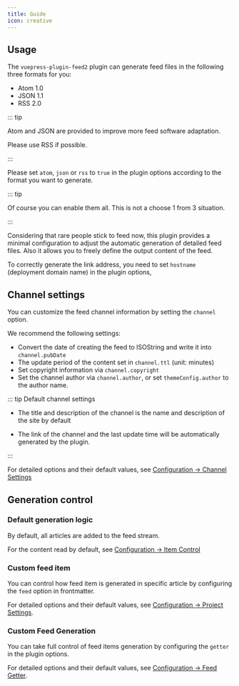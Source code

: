 ```yaml
---
title: Guide
icon: creative
---
```


## Usage

The `vuepress-plugin-feed2` plugin can generate feed files in the following three formats for you:

- Atom 1.0
- JSON 1.1
- RSS 2.0

::: tip

Atom and JSON are provided to improve more feed software adaptation.

Please use RSS if possible.

:::

Please set `atom`, `json` or `rss` to `true` in the plugin options according to the format you want to generate.

::: tip

Of course you can enable them all. This is not a choose 1 from 3 situation.

:::

Considering that rare people stick to feed now, this plugin provides a minimal configuration to adjust the automatic generation of detailed feed files. Also it allows you to freely define the output content of the feed.

To correctly generate the link address, you need to set `hostname` (deployment domain name) in the plugin options,

## Channel settings

You can customize the feed channel information by setting the `channel` option.

We recommend the following settings:

- Convert the date of creating the feed to ISOString and write it into `channel.pubDate`
- The update period of the content set in `channel.ttl` (unit: minutes)
- Set copyright information via `channel.copyright`
- Set the channel author via `channel.author`, or set `themeConfig.author` to the author name.

::: tip Default channel settings

- The title and description of the channel is the name and description of the site by default

- The link of the channel and the last update time will be automatically generated by the plugin.

:::

For detailed options and their default values, see [Configuration → Channel Settings](./config/channel.md)

## Generation control

### Default generation logic

By default, all articles are added to the feed stream.

For the content read by default, see [Configuration → Item Control](./config/item.md)

### Custom feed item

You can control how feed item is generated in specific article by configuring the `feed` option in frontmatter.

For detailed options and their default values, see [Configuration → Project Settings](./config/item.md).

### Custom Feed Generation

You can take full control of feed items generation by configuring the `getter` in the plugin options.

For detailed options and their default values, see [Configuration → Feed Getter](./config/getter.md).
